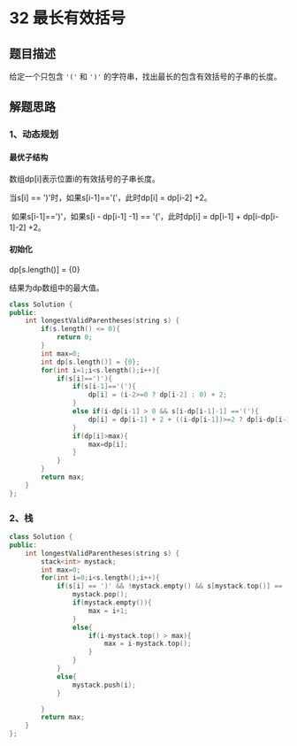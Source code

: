 # 32 最长有效括号

## 题目描述

给定一个只包含 `'('` 和 `')'` 的字符串，找出最长的包含有效括号的子串的长度。

## 解题思路

### 1、动态规划

#### 最优子结构

数组dp[i]表示位置i的有效括号的子串长度。

当s[i] == ')'时，如果s[i-1]=='('，此时dp[i] = dp[i-2] +2。

​			  如果s[i-1]==')'，如果s[i - dp[i-1] -1] == '('，此时dp[i] = dp[i-1] + dp[i-dp[i-1]-2] +2。

#### 初始化

dp[s.length()] = {0}

结果为dp数组中的最大值。

```c++
class Solution {
public:
    int longestValidParentheses(string s) {
        if(s.length() <= 0){
            return 0;
        }
        int max=0;
        int dp[s.length()] = {0};
        for(int i=1;i<s.length();i++){
            if(s[i]==')'){
                if(s[i-1]=='('){
                    dp[i] = (i-2>=0 ? dp[i-2] : 0) + 2;
                }
                else if(i-dp[i-1] > 0 && s[i-dp[i-1]-1] =='('){
                    dp[i] = dp[i-1] + 2 + ((i-dp[i-1])>=2 ? dp[i-dp[i-1]-2] : 0);
                }
                if(dp[i]>max){
                    max=dp[i];
                }
            }
        }
        return max;
    }
};
```

### 2、栈

```c++
class Solution {
public:
    int longestValidParentheses(string s) {
        stack<int> mystack;
        int max=0;
        for(int i=0;i<s.length();i++){
            if(s[i] == ')' && !mystack.empty() && s[mystack.top()] == '('){
                mystack.pop();
                if(mystack.empty()){
                    max = i+1;
                }
                else{
                    if(i-mystack.top() > max){
                        max = i-mystack.top();
                    }
                }
            }
            else{
                mystack.push(i);
            }

        }
        return max;
    }
};
```

